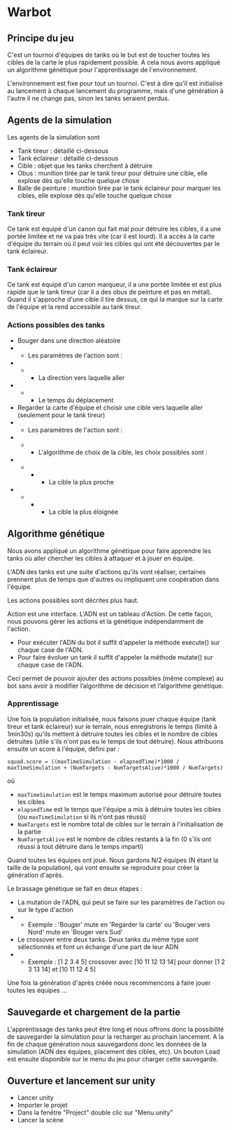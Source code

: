 # Warbot

## Principe du jeu
C'est un tournoi d'équipes de tanks où le but est de toucher toutes les cibles de la carte le plus rapidement possible. A cela nous avons appliqué un algorithme génétique pour l'apprentissage de l'environnement.

L'environnement est fixe pour tout un tournoi. C'est à dire qu'il est initialisé au lancement à chaque lancement du programme, mais d'une génération à l'autre il ne change pas, sinon les tanks seraient perdus.

## Agents de la simulation
Les agents de la simulation sont
- Tank tireur : détaillé ci-dessous
- Tank éclaireur : détaillé ci-dessous
- Cible : objet que les tanks cherchent à détruire
- Obus : munition tirée par le tank tireur pour détruire une cible, elle explose dès qu'elle touche quelque chose
- Balle de peinture : munition tirée par le tank éclaireur pour marquer les cibles, elle explose dès qu'elle touche quelque chose

### Tank tireur
Ce tank est équipé d'un canon qui fait mal pour détruire les cibles, il a une portée limitée et ne va pas très vite (car il est lourd). Il a accès à la carte d'équipe du terrain où il peut voir les cibles qui ont été découvertes par le tank éclaireur.

### Tank éclaireur
Ce tank est équipé d'un canon marqueur, il a une portée limitée et est plus rapide que le tank tireur (car il a des obus de peinture et pas en métal). Quand il s'approche d'une cible il tire dessus, ce qui la marque sur la carte de l'équipe et la rend accessible au tank tireur.

### Actions possibles des tanks
- Bouger dans une direction aléatoire
- - Les paramètres de l'action sont :
- - - La direction vers laquelle aller
- - - Le temps du déplacement
- Regarder la carte d'équipe et choisir une cible vers laquelle aller (seulement pour le tank tireur)
- - Les paramètres de l'action sont :
- - - L'algorithme de choix de la cible, les choix possibles sont :
- - - - La cible la plus proche
- - - - La cible la plus éloignée

## Algorithme génétique
Nous avons appliqué un algorithme génétique pour faire apprendre les tanks où aller chercher les cibles à attaquer et à jouer en équipe.

L'ADN des tanks est une suite d'actions qu'ils vont réaliser, certaines prennent plus de temps que d'autres ou impliquent une coopération dans l'équipe.

Les actions possibles sont décrites plus haut.

Action est une interface. L'ADN est un tableau d'Action. De cette façon, nous pouvons gérer les actions et la génétique indépendamment de l'action. 
- Pour exécuter l'ADN du bot il suffit d'appeler la méthode execute() sur chaque case de l'ADN. 
- Pour faire évoluer un tank il suffit d'appeler la méthode mutate() sur chaque case de l'ADN.

Ceci permet de pouvoir ajouter des actions possibles (même complexe) au bot sans avoir à modifier l’algorithme de décision et l’algorithme génétique.

### Apprentissage
Une fois la population initialisée, nous faisons jouer chaque équipe (tank tireur et tank éclaireur) sur le terrain, nous enregistrons le temps (limité à 1min30s) qu'ils mettent à détruire toutes les cibles et le nombre de cibles détruites (utile s'ils n'ont pas eu le temps de tout détruire). Nous attribuons ensuite un score à l'équipe, défini par :
```
squad.score = ((maxTimeSimulation - elapsedTime)*1000 / maxTimeSimulation + (NumTargets - NumTargetsAlive)*1000 / NumTargets)
```
où 
- `maxTimeSimulation` est le temps maximum autorisé pour détruire toutes les cibles
- `elapsedTime` est le temps que l'équipe a mis à détruire toutes les cibles (ou `maxTimeSimulation` si ils n'ont pas réussi)
- `NumTargets` est le nombre total de cibles sur le terrain à l'initialisation de la partie
- `NumTargetsAlive` est le nombre de cibles restants à la fin (0 s'ils ont réussi à tout détruire dans le temps imparti)

Quand toutes les équipes ont joué. Nous gardons N/2 équipes (N étant la taille de la population), qui vont ensuite se reproduire pour créer la génération d'après. 

Le brassage génétique se fait en deux étapes :
- La mutation de l'ADN, qui peut se faire sur les paramètres de l'action ou sur le type d'action
- - Exemple : 'Bouger' mute en 'Regarder la carte' ou 'Bouger vers Nord' mute en 'Bouger vers Sud'
- Le crossover entre deux tanks. Deux tanks du même type sont sélectionnés et font un échange d'une part de leur ADN
- - Exemple : [1 2 3 4 5] crossover avec [10 11 12 13 14] pour donner [1 2 3 13 14] et [10 11 12 4 5]

Une fois la génération d'après créée nous recommencons à faire jouer toutes les équipes ...

## Sauvegarde et chargement de la partie
L'apprentissage des tanks peut être long et nous offrons donc la possibilité de sauvegarder la simulation pour la recharger au prochain lancement. A la fin de chaque génération nous sauvegardons donc les données de la simulation (ADN des équipes, placement des cibles, etc). Un bouton Load est ensuite disponible sur le menu du jeu pour charger cette sauvegarde.

## Ouverture et lancement sur unity
- Lancer unity
- Importer le projet
- Dans la fenêtre "Project" double clic sur "Menu.unity"
- Lancer la scène
